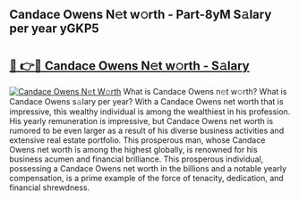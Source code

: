 ## Candace Owens N𝚎t w𝚘rth - Part-8yM S𝚊lary per year yGKP5

# <h2><a href="http://gc4cyo.nevu.top/?p=Candace+Owens">🔗 👉🔴 Candace Owens N𝚎t w𝚘rth - S𝚊lary</a></h2>

[![Candace Owens N𝚎t W𝚘rth](https://i.imgur.com/Oavwk0R.jpeg)](http://gc4cyo.nevu.top/?p=Candace+Owens)
What is Candace Owens n𝚎t w𝚘rth? What is Candace Owens s𝚊lary per year?
With a Candace Owens net worth that is impressive, this wealthy individual is among the wealthiest in his profession. His yearly remuneration is impressive, but Candace Owens net worth is rumored to be even larger as a result of his diverse business activities and extensive real estate portfolio. This prosperous man, whose Candace Owens net worth is among the highest globally, is renowned for his business acumen and financial brilliance. This prosperous individual, possessing a Candace Owens net worth in the billions and a notable yearly compensation, is a prime example of the force of tenacity, dedication, and financial shrewdness.
